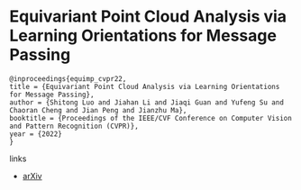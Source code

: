 # Equivariant Point Cloud Analysis via Learning Orientations for Message Passing

```
@inproceedings{equimp_cvpr22,
title = {Equivariant Point Cloud Analysis via Learning Orientations for Message Passing},
author = {Shitong Luo and Jiahan Li and Jiaqi Guan and Yufeng Su and Chaoran Cheng and Jian Peng and Jianzhu Ma},
booktitle = {Proceedings of the IEEE/CVF Conference on Computer Vision and Pattern Recognition (CVPR)},
year = {2022}
}
```

links
- [arXiv](https://arxiv.org/abs/2203.14486)
